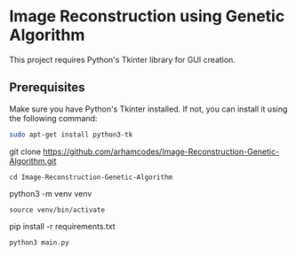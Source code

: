 # Image Reconstruction using Genetic Algorithm 

This project requires Python's Tkinter library for GUI creation.

## Prerequisites

Make sure you have Python's Tkinter installed. If not, you can install it using the following command:

```bash
sudo apt-get install python3-tk


```
git clone <https://github.com/arhamcodes/Image-Reconstruction-Genetic-Algorithm.git>

```
cd Image-Reconstruction-Genetic-Algorithm

```
python3 -m venv venv

```
source venv/bin/activate

```
pip install -r requirements.txt

```
python3 main.py